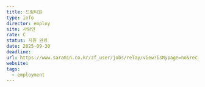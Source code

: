 ```yaml
---
title: 드림티원
type: info
director: employ
site: 사람인
rate: C
status: 지원 완료
date: 2025-09-30
deadline:
url: https://www.saramin.co.kr/zf_user/jobs/relay/view?isMypage=no&rec_idx=51895845&recommend_ids=eJxVz7kRwzAMBMBqnOM7ABerEPXfhamxh6Ay7uDjQZvo8LtVPnVBCffOm6I%2FOqViVf8MDfGDEYY9W0wmdrXVVWqarVk91BTqsYod3MSzbZhYr5ntSIk5xNVfJ61okyjKcB5Cp22uX0i%2FAtoRgVqIfPgFWO1AJw%3D%3D&view_type=search&searchword=%EB%B0%B1%EC%97%94%EB%93%9C&searchType=search&gz=1&relayNonce=5532f37d74c8297cc225&paid_fl=n&search_uuid=0fcc015c-fbd6-4330-9624-9e7279e472da&immediately_apply_layer_open=n#seq=0
website:
tags:
  - employment
---
```







